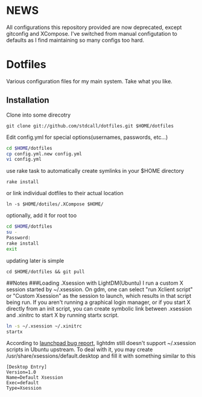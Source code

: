 # NEWS
All configurations this repository provided are now deprecated, except gitconfig and XCompose. I've switched from manual configutation to defaults as I find maintaining so many configs too hard.
# Dotfiles
Various configuration files for my main system. Take what you like.
## Installation
Clone into some direcotry

`git clone git://github.com/stdcall/dotfiles.git $HOME/dotfiles`

Edit config.yml for special options(usernames, passwords, etc...)

```bash
cd $HOME/dotfiles
cp config.yml.new config.yml
vi config.yml
```

use rake task to automatically create symlinks in your $HOME directory

`rake install`

or link individual dotfiles to their actual location

`ln -s $HOME/dotiles/.XCompose $HOME/`

optionally, add it for root too

```bash
cd $HOME/dotfiles
su -
Password:
rake install
exit
```

updating later is simple 

`cd $HOME/dotfiles && git pull`

##Notes
###Loading .Xsession with LightDM(Ubuntu)
I run a custom X session started by ~/.xsession.  On gdm, one can select
"run Xclient script" or "Custom Xsession" as the session to launch, which 
results in that script being run. If you aren't running a graphical login 
manager, or if you start X directly from an init script, you can create symbolic
link between .xsession and .xinitrc to start X by running startx script.

```bash
ln -s ~/.xsession ~/.xinitrc
startx
```

According to [launchpad bug report][1], lightdm still doesn't support ~/.xsession scripts in Ubuntu
upstream. To deal with it, you may create /usr/share/xsessions/default.desktop
and fill it with something similar to this

```
[Desktop Entry]
Version=1.0
Name=Default Xsession
Exec=default
Type=Xsession
```

[1]: https://bugs.launchpad.net/debian/+source/lightdm/+bug/818864 "launchpad bug report"
